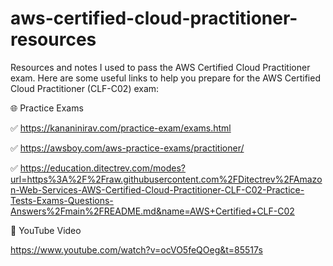 # aws-certified-cloud-practitioner-resources
Resources and notes I used to pass the AWS Certified Cloud Practitioner exam.
Here are some useful links to help you prepare for the AWS Certified Cloud Practitioner (CLF-C02) exam:

🌐 Practice Exams

✅ https://kananinirav.com/practice-exam/exams.html

✅ https://awsboy.com/aws-practice-exams/practitioner/

✅ https://education.ditectrev.com/modes?url=https%3A%2F%2Fraw.githubusercontent.com%2FDitectrev%2FAmazon-Web-Services-AWS-Certified-Cloud-Practitioner-CLF-C02-Practice-Tests-Exams-Questions-Answers%2Fmain%2FREADME.md&name=AWS+Certified+CLF-C02

🎥 YouTube Video

https://www.youtube.com/watch?v=ocVO5feQOeg&t=85517s

